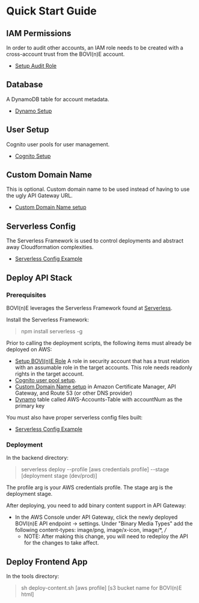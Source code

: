 Quick Start Guide
=================

IAM Permissions
---------------
In order to audit other accounts, an IAM role needs to be created with a cross-account trust from the BOVI(n)E account. 
-   [Setup Audit Role](setup_audit_role.md)


Database
--------
A DynamoDB table for account metadata.
-   [Dynamo Setup](setup_dynamodb.md)


User Setup
----------
Cognito user pools for user management.
-   [Cognito Setup](setup_cognito.md)

Custom Domain Name
------------------
This is optional. Custom domain name to be used instead of having to use the ugly API Gateway URL.
-   [Custom Domain Name setup](setup_custom_domain.md)


Serverless Config
-----------------
The Serverless Framework is used to control deployments and abstract away Cloudformation complexities.
-   [Serverless Config Example](setup_serverless_config.md)


Deploy API Stack
----------------
### Prerequisites

BOVI(n)E leverages the Serverless Framework found at [Serverless](http://www.serverless.com).

Install the Serverless Framework:
> npm install serverless -g

Prior to calling the deployment scripts, the following items must already be deployed on AWS:
*   [Setup BOVI(n)E Role](setup_bovine_role.md) A role in security account that has a trust relation with an assumable role in the target accounts. This role needs readonly rights in the target account.
*   [Cognito user pool setup](setup_cognito.md).
*   [Custom Domain Name setup](setup_custom_domain.md) in Amazon Certificate Manager, API Gateway, and Route 53 (or other DNS provider)
*   [Dynamo](setup_dynamodb.md) table called AWS-Accounts-Table with accountNum as the primary key

You must also have proper serverless config files built:
*   [Serverless Config Example](setup_serverless_config.md)

### Deployment
In the backend directory:
> serverless deploy --profile [aws credentials profile] --stage [deployment stage (dev/prod)]

The profile arg is your AWS credentials profile. The stage arg is the deployment stage.

After deploying, you need to add binary content support in API Gateway:
  - In the AWS Console under API Gateway, click the newly deployed BOVI(n)E API endpoint -> settings. Under "Binary Media Types" add the following content-types: image/png, image/x-icon, image/*, */*
    - NOTE: After making this change, you will need to redeploy the API for the changes to take affect.

Deploy Frontend App
-------------------
In the tools directory:
> sh deploy-content.sh [aws profile] [s3 bucket name for BOVI(n)E html]